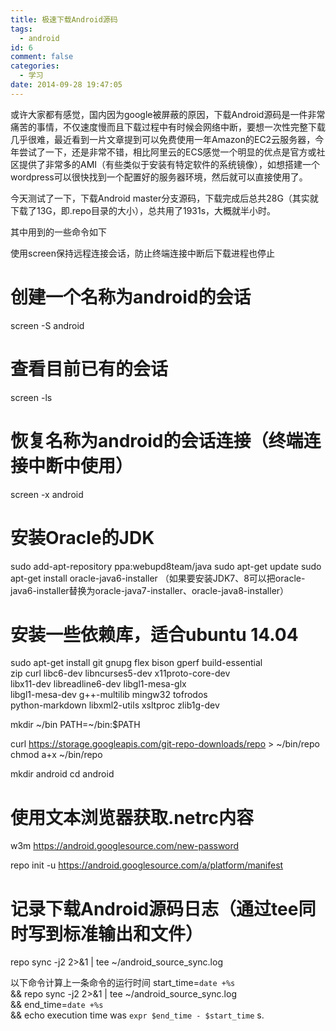```yaml
---
title: 极速下载Android源码
tags:
  - android
id: 6
comment: false
categories:
  - 学习
date: 2014-09-28 19:47:05
---
```


或许大家都有感觉，国内因为google被屏蔽的原因，下载Android源码是一件非常痛苦的事情，不仅速度慢而且下载过程中有时候会网络中断，要想一次性完整下载几乎很难，最近看到一片文章提到可以免费使用一年Amazon的EC2云服务器，今年尝试了一下，还是非常不错，相比阿里云的ECS感觉一个明显的优点是官方或社区提供了非常多的AMI（有些类似于安装有特定软件的系统镜像），如想搭建一个wordpress可以很快找到一个配置好的服务器环境，然后就可以直接使用了。<!--more-->

今天测试了一下，下载Android master分支源码，下载完成后总共28G（其实就下载了13G，即.repo目录的大小），总共用了1931s，大概就半小时。

其中用到的一些命令如下

使用screen保持远程连接会话，防止终端连接中断后下载进程也停止
# 创建一个名称为android的会话
screen -S android
# 查看目前已有的会话
screen -ls
# 恢复名称为android的会话连接（终端连接中断中使用）
screen -x android

# 安装Oracle的JDK
sudo add-apt-repository ppa:webupd8team/java
sudo apt-get update
sudo apt-get install oracle-java6-installer
（如果要安装JDK7、8可以把oracle-java6-installer替换为oracle-java7-installer、oracle-java8-installer）

# 安装一些依赖库，适合ubuntu 14.04
sudo apt-get install git gnupg flex bison gperf build-essential \
zip curl libc6-dev libncurses5-dev x11proto-core-dev \
libx11-dev libreadline6-dev libgl1-mesa-glx \
libgl1-mesa-dev g++-multilib mingw32 tofrodos \
python-markdown libxml2-utils xsltproc zlib1g-dev

mkdir ~/bin
PATH=~/bin:$PATH

curl https://storage.googleapis.com/git-repo-downloads/repo &gt; ~/bin/repo
chmod a+x ~/bin/repo

mkdir android
cd android

# 使用文本浏览器获取.netrc内容
w3m https://android.googlesource.com/new-password

repo init -u https://android.googlesource.com/a/platform/manifest

# 记录下载Android源码日志（通过tee同时写到标准输出和文件）
repo sync -j2 2&gt;&amp;1 | tee ~/android_source_sync.log

以下命令计算上一条命令的运行时间
start_time=`date +%s` \
&amp;&amp; repo sync -j2 2&gt;&amp;1 | tee ~/android_source_sync.log \
&amp;&amp; end_time=`date +%s` \
&amp;&amp; echo execution time was `expr $end_time - $start_time` s.